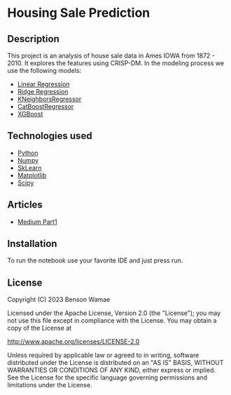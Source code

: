 # Housing Sale Prediction

## Description

This project is an analysis of house sale data in Ames IOWA from 1872 - 2010.
It explores the features using CRISP-DM. In the modeling process we use the following models:

- [Linear Regression](https://scikit-learn.org/stable/modules/generated/sklearn.linear_model.LinearRegression.html)
- [Ridge Regression](https://scikit-learn.org/stable/modules/generated/sklearn.linear_model.Ridge.html)
- [KNeighborsRegressor](https://scikit-learn.org/stable/modules/generated/sklearn.neighbors.KNeighborsRegressor.html#sklearn.neighbors.KNeighborsRegressor)
- [CatBoostRegressor](https://catboost.ai/en/docs/concepts/python-reference_catboostregressor)
- [XGBoost](https://xgboost.readthedocs.io/en/stable/)

## Technologies used

- [Python](https://www.python.org/)
- [Numpy](https://numpy.org/)
- [SkLearn](https://scikit-learn.org/)
- [Matplotlib](https://matplotlib.org/stable/tutorials/pyplot.html)
- [Scipy](https://scipy.org/)

## Articles
- [Medium Part1](https://wamae.medium.com/house-sale-price-prediction-358efd5ee432)

## Installation

To run the notebook use your favorite IDE and just press run.

## License

Copyright (C) 2023 Benson Wamae

Licensed under the Apache License, Version 2.0 (the "License");
you may not use this file except in compliance with the License.
You may obtain a copy of the License at

http://www.apache.org/licenses/LICENSE-2.0

Unless required by applicable law or agreed to in writing, software
distributed under the License is distributed on an "AS IS" BASIS,
WITHOUT WARRANTIES OR CONDITIONS OF ANY KIND, either express or implied.
See the License for the specific language governing permissions and
limitations under the License.
